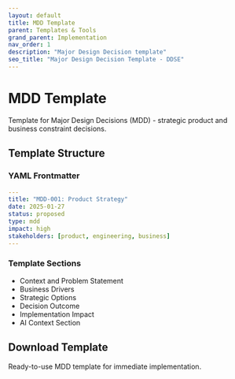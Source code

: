 ```yaml
---
layout: default
title: MDD Template
parent: Templates & Tools
grand_parent: Implementation
nav_order: 1
description: "Major Design Decision template"
seo_title: "Major Design Decision Template - DDSE"
---
```


# MDD Template

Template for Major Design Decisions (MDD) - strategic product and business constraint decisions.

## Template Structure

### YAML Frontmatter
```yaml
---
title: "MDD-001: Product Strategy"
date: 2025-01-27
status: proposed
type: mdd
impact: high
stakeholders: [product, engineering, business]
---
```

### Template Sections

- Context and Problem Statement
- Business Drivers
- Strategic Options
- Decision Outcome
- Implementation Impact
- AI Context Section

## Download Template

Ready-to-use MDD template for immediate implementation.
